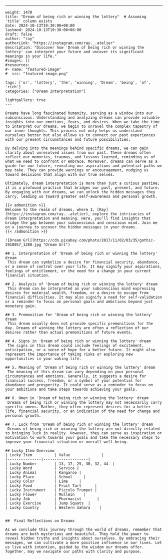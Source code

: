 ---
    weight: 1470
    title: "Dream of being rich or winning the lottery"  # Assuming 'title' column exists
    date: 2024-10-13T19:30:00+08:00
    lastmod: 2024-10-13T19:30:00+08:00
    draft: false
    author: "ray"
    authorLink: "https://instagram.com/ray._.atelier"
    description: "Discover how 'Dream of being rich or winning the lottery' can interpret your future and uncover its significant meanings in your life."
    #images: []
    #resources:
    #- name: "featured-image"
    #  src: "featured-image.png"
    
    tags: ['or', 'lottery', 'the', 'winning', 'Dream', 'being', 'of', 'rich']
    categories: ["Dream Interpretation"]
    
    lightgallery: true
    ---
    
    Dreams have long fascinated humanity, serving as a window into our subconscious. Understanding and analyzing dreams can provide valuable insights into our emotions, fears, and desires. When we take the time to interpret our dreams, we begin to unravel the complex tapestry of our inner thoughts. This process not only helps us understand ourselves better but also allows us to connect our past experiences with our present circumstances and future possibilities.
    
    By delving into the meanings behind specific dreams, we can gain clarity about unresolved issues from our past. These dreams often reflect our memories, traumas, and lessons learned, reminding us of what we need to confront or embrace. Moreover, dreams can serve as a guide for our future, revealing our aspirations and potential paths we may take. They can provide warnings or encouragement, nudging us toward decisions that align with our true selves.
    
    Ultimately, dream interpretation is more than just a curious pastime; it is a profound practice that bridges our past, present, and future. By engaging with our dreams, we can unlock the hidden messages they carry, leading us toward greater self-awareness and personal growth.
    
    {{< admonition >}}
    Welcome to the realm of dreams, where I, [Ray](https://instagram.com/ray._.atelier), explore the intricacies of dream interpretation and meaning. Here, you’ll find insights that bridge the gap between your subconscious and conscious mind. Join me on a journey to uncover the hidden messages in your dreams.
    {{< /admonition >}}
    
    ![Dream Grl](https://cdn.pixabay.com/photo/2017/11/02/03/35/gothic-2910057_1280.jpg "Dream Grl")
    
    ## 1. Interpretation of 'Dream of being rich or winning the lottery' dream
     This dream can symbolize a desire for financial security, abundance, or a sense of control over your life. It may signify your aspirations, feelings of entitlement, or the need for a change in your current financial situation.
    
    ## 2. Analysis of 'Dream of being rich or winning the lottery' dream
     This dream can be interpreted as your subconscious mind expressing desires for material wealth, freedom, or a desire to escape from financial difficulties. It may also signify a need for self-validation or a reminder to focus on personal goals and ambitions beyond just monetary gain.
    
    ## 3. Premonition for 'Dream of being rich or winning the lottery' dream
     This dream usually does not provide specific premonitions for the day. Dreams of winning the lottery are often a reflection of our desires rather than actual premonitions of future events.
    
    ## 4. Signs in 'Dream of being rich or winning the lottery' dream
     The signs in this dream could include feelings of excitement, anticipation, or a sense of hope for a better future. It might also represent the importance of taking risks or exploring new opportunities in your waking life.
    
    ## 5. Meaning of 'Dream of being rich or winning the lottery' dream
     The meaning of this dream can vary depending on your personal circumstances and emotions. Generally, it suggests a desire for financial success, freedom, or a symbol of your potential for abundance and prosperity. It could serve as a reminder to focus on your ambitions and take steps towards achieving your goals.
    
    ## 6. Omen in 'Dream of being rich or winning the lottery' dream
     Dreams of being rich or winning the lottery may not necessarily carry specific omens. Rather, they often represent desires for a better life, financial security, or an indication of the need for change and personal growth.
    
    ## 7. Luck from 'Dream of being rich or winning the lottery' dream
     Dreams of being rich or winning the lottery are not directly related to bringing luck in reality. However, they can serve as inspiration or motivation to work towards your goals and take the necessary steps to improve your financial situation or overall well-being.
    
    ## Lucky Item Overview
    | Lucky Item          | Value              |
    |---------------|--------------------|
    | Lucky Number        | 13, 17, 25, 30, 32, 44  |
    | Lucky Word          | Service |
    | Lucky Animal        | Kangaroo |
    | Lucky Place         | School     |
    | Lucky Color         | Lime     |
    | Lucky Food          | Fruit Tart      |
    | Lucky Instrument    | Piccolo Trumpet |
    | Lucky Flower        | Mullein    |
    | Lucky Job           | Pharmacist       |
    | Lucky Exercise      | Jump Squats  |
    | Lucky Country       | Western Sahara    |
    
    
    ##  Final Reflections on Dreams
    
    As we conclude this journey through the world of dreams, remember that dreams are both mysterious and beautiful. They hold the power to reveal hidden truths and insights about ourselves. By embracing their messages, we can cultivate a more positive influence in our lives. Let us live with intention, guided by the wisdom our dreams offer. Together, may we navigate our paths with clarity and purpose.
    